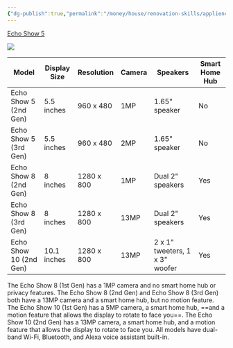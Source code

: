 ```yaml
---
{"dg-publish":true,"permalink":"/money/house/renovation-skills/appliences/echo-show-5/","tags":["oakmore"],"created":"Jul 08, 2023, 3:46 PM"}
---
```



[Echo Show 5](https://www.amazon.com/dp/B07HZLHPKP?ref_=cm_sw_r_apin_dp_85QJZBEASWWF7QW27TJ8)

![](https://m.media-amazon.com/images/I/716neMnDXXL._AC_SL1500_.jpg)


| Model                  | Display Size | Resolution | Camera | Speakers                       | Smart Home Hub |
|------------------------|--------------|------------|--------|--------------------------------|----------------|
| Echo Show 5 (2nd Gen)  | 5.5 inches   | 960 x 480  | 1MP    | 1.65" speaker                  | No             |
| Echo Show 5 (3rd Gen)  | 5.5 inches   | 960 x 480  | 2MP    | 1.65" speaker                  | No             |
| Echo Show 8 (2nd Gen)  | 8 inches     | 1280 x 800 | 1MP    | Dual 2" speakers               | Yes            |
| Echo Show 8 (3rd Gen)  | 8 inches     | 1280 x 800 | 13MP   | Dual 2" speakers               | Yes            |
| Echo Show 10 (2nd Gen) | 10.1 inches  | 1280 x 800 | 13MP   | 2 x 1" tweeters, 1 x 3" woofer | Yes            |

The Echo Show 8 (1st Gen) has a 1MP camera and no smart home hub or privacy features. The Echo Show 8 (2nd Gen) and Echo Show 8 (3rd Gen) both have a 13MP camera and a smart home hub, but no motion feature. The Echo Show 10 (1st Gen) has a 5MP camera, a smart home hub, ==and a motion feature that allows the display to rotate to face you==. The Echo Show 10 (2nd Gen) has a 13MP camera, a smart home hub, and a motion feature that allows the display to rotate to face you. All models have dual-band Wi-Fi, Bluetooth, and Alexa voice assistant built-in.
